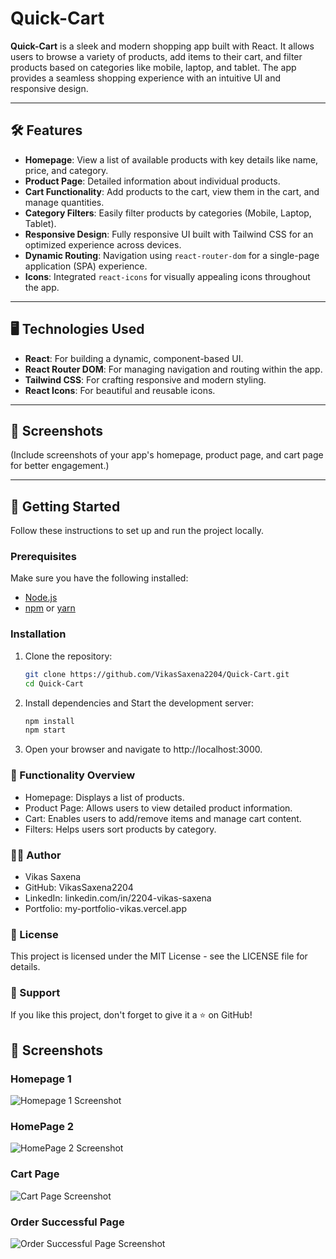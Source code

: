# Quick-Cart

**Quick-Cart** is a sleek and modern shopping app built with React. It allows users to browse a variety of products, add items to their cart, and filter products based on categories like mobile, laptop, and tablet. The app provides a seamless shopping experience with an intuitive UI and responsive design.

---

## 🛠 Features

- **Homepage**: View a list of available products with key details like name, price, and category.
- **Product Page**: Detailed information about individual products.
- **Cart Functionality**: Add products to the cart, view them in the cart, and manage quantities.
- **Category Filters**: Easily filter products by categories (Mobile, Laptop, Tablet).
- **Responsive Design**: Fully responsive UI built with Tailwind CSS for an optimized experience across devices.
- **Dynamic Routing**: Navigation using `react-router-dom` for a single-page application (SPA) experience.
- **Icons**: Integrated `react-icons` for visually appealing icons throughout the app.

---

## 🖥️ Technologies Used

- **React**: For building a dynamic, component-based UI.
- **React Router DOM**: For managing navigation and routing within the app.
- **Tailwind CSS**: For crafting responsive and modern styling.
- **React Icons**: For beautiful and reusable icons.

---

## 📸 Screenshots
(Include screenshots of your app's homepage, product page, and cart page for better engagement.)

---

## 🚀 Getting Started

Follow these instructions to set up and run the project locally.

### Prerequisites
Make sure you have the following installed:
- [Node.js](https://nodejs.org/)
- [npm](https://www.npmjs.com/) or [yarn](https://yarnpkg.com/)

### Installation

1. Clone the repository:
   ```bash
   git clone https://github.com/VikasSaxena2204/Quick-Cart.git
   cd Quick-Cart

2. Install dependencies and Start the development server:
   ```bash
   npm install
   npm start

3. Open your browser and navigate to http://localhost:3000.


### 🛒 Functionality Overview
- Homepage: Displays a list of products.
- Product Page: Allows users to view detailed product information.
- Cart: Enables users to add/remove items and manage cart content.
- Filters: Helps users sort products by category.

### 🧑‍💻 Author
- Vikas Saxena
- GitHub: VikasSaxena2204
- LinkedIn: linkedin.com/in/2204-vikas-saxena
- Portfolio: my-portfolio-vikas.vercel.app

### 📜 License
This project is licensed under the MIT License - see the LICENSE file for details.

### 🌟 Support
If you like this project, don't forget to give it a ⭐ on GitHub!


## 📸 Screenshots

### Homepage 1
![Homepage 1 Screenshot](https://github.com/VikasSaxena2204/Quick-Cart/blob/main/assets/QuickCart-1.png)

### HomePage 2
![HomePage 2 Screenshot](https://github.com/VikasSaxena2204/Quick-Cart/blob/main/assets/screenshots/product-page.png)

### Cart Page
![Cart Page Screenshot](https://github.com/VikasSaxena2204/Quick-Cart/blob/main/assets/QuickCart-3.png)

### Order Successful Page
![Order Successful Page Screenshot](https://github.com/VikasSaxena2204/Quick-Cart/blob/main/assets/QuickCart-4.png)


